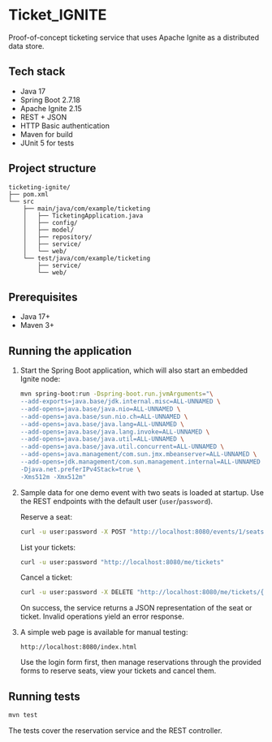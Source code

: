 # Ticket_IGNITE

Proof-of-concept ticketing service that uses Apache Ignite as a
distributed data store.

## Tech stack

- Java 17
- Spring Boot 2.7.18
- Apache Ignite 2.15
- REST + JSON
- HTTP Basic authentication
- Maven for build
- JUnit 5 for tests

## Project structure

```text
ticketing-ignite/
├── pom.xml
└── src
    ├── main/java/com/example/ticketing
    │   ├── TicketingApplication.java
    │   ├── config/
    │   ├── model/
    │   ├── repository/
    │   ├── service/
    │   └── web/
    └── test/java/com/example/ticketing
        ├── service/
        └── web/
```

## Prerequisites

- Java 17+
- Maven 3+

## Running the application

1. Start the Spring Boot application, which will also start an embedded
   Ignite node:

   ```bash
   mvn spring-boot:run -Dspring-boot.run.jvmArguments="\
   --add-exports=java.base/jdk.internal.misc=ALL-UNNAMED \
   --add-opens=java.base/java.nio=ALL-UNNAMED \
   --add-opens=java.base/sun.nio.ch=ALL-UNNAMED \
   --add-opens=java.base/java.lang=ALL-UNNAMED \
   --add-opens=java.base/java.lang.invoke=ALL-UNNAMED \
   --add-opens=java.base/java.util=ALL-UNNAMED \
   --add-opens=java.base/java.util.concurrent=ALL-UNNAMED \
   --add-opens=java.management/com.sun.jmx.mbeanserver=ALL-UNNAMED \
   --add-opens=jdk.management/com.sun.management.internal=ALL-UNNAMED \
   -Djava.net.preferIPv4Stack=true \
   -Xms512m -Xmx512m"
   ```

2. Sample data for one demo event with two seats is loaded at startup. Use
   the REST endpoints with the default user (`user`/`password`).

   Reserve a seat:

   ```bash
   curl -u user:password -X POST "http://localhost:8080/events/1/seats/1/reserve"
   ```

   List your tickets:

   ```bash
   curl -u user:password "http://localhost:8080/me/tickets"
   ```

   Cancel a ticket:

   ```bash
   curl -u user:password -X DELETE "http://localhost:8080/me/tickets/{ticketId}"
   ```

   On success, the service returns a JSON representation of the seat or
   ticket. Invalid operations yield an error response.

3. A simple web page is available for manual testing:

   ```
   http://localhost:8080/index.html
   ```

   Use the login form first, then manage reservations through the provided
   forms to reserve seats, view your tickets and cancel them.

## Running tests

```bash
mvn test
```

The tests cover the reservation service and the REST controller.
